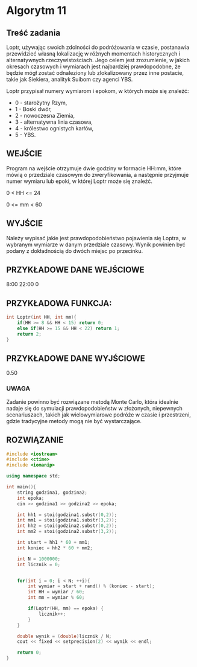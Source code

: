 # Algorytm 11

## Treść zadania


Loptr, używając swoich zdolności do podróżowania w czasie, postanawia przewidzieć własną lokalizację w różnych momentach historycznych i alternatywnych rzeczywistościach. Jego celem jest zrozumienie, w jakich okresach czasowych i wymiarach jest najbardziej prawdopodobne, że będzie mógł zostać odnaleziony lub zlokalizowany przez inne postacie, takie jak Siekiera, analityk Suibom czy agenci YBS.


Loptr przypisał numery wymiarom i epokom, w których może się znaleźć:
- 0 - starożytny Rzym,
- 1 - Boski dwór,
- 2 - nowoczesna Ziemia,
- 3 - alternatywna linia czasowa,
- 4 - królestwo ognistych karłów,
- 5 - YBS.


## WEJŚCIE


Program na wejście otrzymuje dwie godziny w formacie HH:mm, które mówią o przedziale czasowym do zweryfikowania, a następnie przyjmuje numer wymiaru lub epoki, w której Loptr może się znaleźć.


0 < HH <= 24


0 <= mm < 60

## WYJŚCIE


Należy wypisać jakie jest prawdopodobieństwo pojawienia się Loptra, w wybranym wymiarze w danym przedziale czasowy. Wynik powinien być podany z dokładnością do dwóch miejsc po przecinku.


## PRZYKŁADOWE DANE WEJŚCIOWE


8:00
22:00
0


## PRZYKŁADOWA FUNKCJA:
```cpp
int Loptr(int HH, int mm){
	if(HH >= 8 && HH < 15) return 0;
	else if(HH >= 15 && HH < 22) return 1;
	return 2;
}
```

## PRZYKŁADOWE DANE WYJŚCIOWE


0.50


### UWAGA


Zadanie powinno być rozwiązane metodą Monte Carlo, która idealnie nadaje się do symulacji prawdopodobieństw w złożonych, niepewnych scenariuszach, takich jak wielowymiarowe podróże w czasie i przestrzeni, gdzie tradycyjne metody mogą nie być wystarczające.


## ROZWIĄZANIE
```cpp
#include <iostream> 
#include <ctime>
#include <iomanip>

using namespace std;

int main(){
    string godzina1, godzina2;
    int epoka;
    cin >> godzina1 >> godzina2 >> epoka;

    int hh1 = stoi(godzina1.substr(0,2));
    int mm1 = stoi(godzina1.substr(3,2));
    int hh2 = stoi(godzina2.substr(0,2));
    int mm2 = stoi(godzina2.substr(3,2));

    int start = hh1 * 60 + mm1;
    int koniec = hh2 * 60 + mm2;

    int N = 1000000;
    int licznik = 0;


    for(int i = 0; i < N; ++i){
        int wymiar = start + rand() % (koniec - start);
        int HH = wymiar / 60;
        int mm = wymiar % 60;

        if(Loptr(HH, mm) == epoka) {
            licznik++;
        }
    }

    double wynik = (double)licznik / N;
    cout << fixed << setprecision(2) << wynik << endl;

    return 0;
}
```
